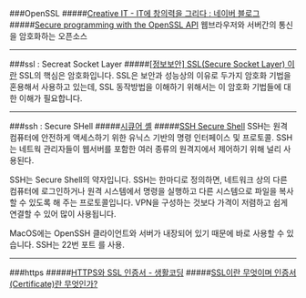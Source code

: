 ###OpenSSL
#####[Creative IT - IT에 창의력을 그리다 : 네이버 블로그](http://ysw1130.blog.me/120211395594)
#####[Secure programming with the OpenSSL API](https://www.ibm.com/developerworks/linux/library/l-openssl/index.html)
웹브라우저와 서버간의 통신을 암호화하는 오픈소스

------

###ssl : Secreat Socket Layer
#####[[정보보안] SSL(Secure Socket Layer) 이란](http://12bme.tistory.com/80)
SSL의 핵심은 암호화입니다. SSL은 보안과 성능상의 이유로 두가지 암호화 기법을 혼용해서 사용하고 있는데, SSL 동작방법을 이해하기 위해서는 이 암호화 기법들에 대한 이해가 필요합니다.

------


###ssh : Secure SHell
#####[시큐어 셸](https://ko.wikipedia.org/wiki/%EC%8B%9C%ED%81%90%EC%96%B4_%EC%85%B8)
#####[SSH   Secure Shell](http://www.ktword.co.kr/abbr_view.php?m_temp1=2524)
SSH는 원격 컴퓨터에 안전하게 액세스하기 위한 유닉스 기반의 명령 인터페이스 및 프로토콜. SSH는 네트웍 관리자들이 웹서버를 포함한 여러 종류의 원격지에서 제어하기 위해 널리 사용된다.

SSH는 Secure Shell의 약자입니다. SSH는 한마디로 정의하면, 네트워크 상의 다른 컴퓨터에 로그인하거나 원격 시스템에서 명령을 실행하고 다른 시스템으로 파일을 복사할 수 있도록 해 주는 프로토콜입니다. VPN을 구성하는 것보다 가격이 저렴하고 쉽게 연결할 수 있어 많이 사용됩니다.

MacOS에는 OpenSSH 클라이언트와 서버가 내장되어 있기 때문에 바로 사용할 수 있습니다. SSH는 22번 포트 를 사용.

------

###https
#####[HTTPS와 SSL 인증서 - 생활코딩](https://opentutorials.org/course/228/4894)
#####[SSL이란 무엇이며 인증서(Certificate)란 무엇인가?](https://wiki.kldp.org/HOWTO/html/SSL-Certificates-HOWTO/x70.html)







